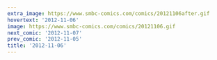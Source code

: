 ```yaml
---
extra_image: https://www.smbc-comics.com/comics/20121106after.gif
hovertext: '2012-11-06'
image: https://www.smbc-comics.com/comics/20121106.gif
next_comic: '2012-11-07'
prev_comic: '2012-11-05'
title: '2012-11-06'
---
```


